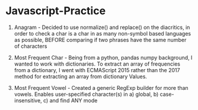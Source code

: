 # Javascript-Practice

1. Anagram - Decided to use normalize() and replace() on the diacritics, in order to check a char is a char in as many non-symbol based languages as possible, BEFORE comparing if two phrases have the same number of characters
   
2. Most Frequent Char - Being from a python, pandas numpy background, I wanted to work with dictionaries. To extract an array of frequencies from a dictionary, I went with ECMAScript 2015 rather than the 2017 method for extracting an array from dictionary Values.

3. Most Frequent Vowel - Created a generic RegExp builder for more than vowels. Enables user-specified character(s) in a) global, b) case-insensitive, c) and find ANY mode

